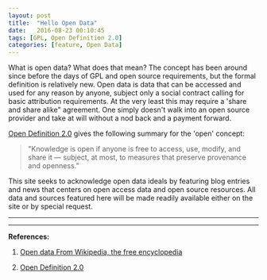 ```yaml
---
layout: post
title:  "Hello Open Data"
date:   2016-08-23 00:10:45
tags: [GPL, Open Definition 2.0]
categories: [feature, Open Data]
---
```


What is open data? What does that mean? The concept has been around since before the days of GPL and open source requirements, but the formal definition is relatively new. Open data is data that can be accessed and used for any reason by anyone, subject only a social contract calling for basic attribution requirements. At the very least this may require a 'share and share alike" agreement. One simply doesn't walk into an open source provider and take at will without a nod back and a payment forward.

[Open Definition 2.0](http://opendefinition.org/od/2.1/en/) gives the following summary for the 'open' concept:  

> "Knowledge is open if anyone is free to access, use, modify, and share it — subject, at most, to measures that preserve provenance and openness."  

This site seeks to acknowledge open data ideals by featuring blog entries and news that centers on open access data and open source resources. All data and sources featured here will be made readily available either on the site or by special request.

---
---


__References:__  

1. [Open data From Wikipedia, the free encyclopedia](https://en.wikipedia.org/wiki/Open_data)  

2. [Open Definition 2.0](http://opendefinition.org/od/2.1/en/)  
